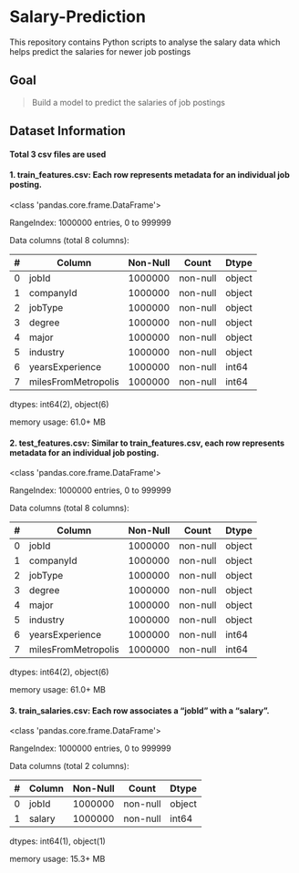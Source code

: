 # Salary-Prediction

This repository contains Python scripts to analyse the salary data which helps predict the salaries for newer job postings

## Goal
> Build a model to predict the salaries of job postings 

## Dataset Information
#### Total 3 csv files are used
#### 1. train_features.csv: Each row represents metadata for an individual job posting.

<class 'pandas.core.frame.DataFrame'>

RangeIndex: 1000000 entries, 0 to 999999

Data columns (total 8 columns):

 #|Column|Non-Null|Count|Dtype 
---|------|---------|-----|-----
 0|jobId|1000000|non-null|object
 1|companyId|1000000|non-null|object
 2|jobType|1000000|non-null|object
 3|degree|1000000|non-null|object
 4|major|1000000|non-null|object
 5|industry|1000000|non-null|object
 6|yearsExperience|1000000|non-null|int64 
 7|milesFromMetropolis|1000000|non-null|int64 
 
dtypes: int64(2), object(6)

memory usage: 61.0+ MB

#### 2. test_features.csv: Similar to train_features.csv, each row represents metadata for an individual job posting.

<class 'pandas.core.frame.DataFrame'>

RangeIndex: 1000000 entries, 0 to 999999

Data columns (total 8 columns):

 #|Column|Non-Null|Count|Dtype 
---|------|---------|-----|-----
 0|jobId|1000000|non-null|object
 1|companyId|1000000|non-null|object
 2|jobType|1000000|non-null|object
 3|degree|1000000|non-null|object
 4|major|1000000|non-null|object
 5|industry|1000000|non-null|object
 6|yearsExperience|1000000|non-null|int64 
 7|milesFromMetropolis|1000000|non-null|int64 
 
dtypes: int64(2), object(6)

memory usage: 61.0+ MB

#### 3. train_salaries.csv: Each row associates a “jobId” with a “salary”.

<class 'pandas.core.frame.DataFrame'>

RangeIndex: 1000000 entries, 0 to 999999

Data columns (total 2 columns):

 #|Column|Non-Null|Count|Dtype 
---|------|---------|-----|-----
 0|jobId|1000000|non-null|object
 1|salary|1000000|non-null|int64

dtypes: int64(1), object(1)

memory usage: 15.3+ MB

